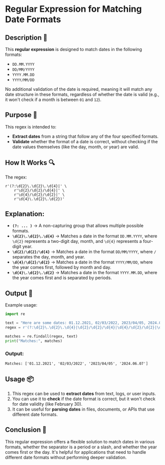 # Regular Expression for Matching Date Formats

## Description 📝

This **regular expression** is designed to match dates in the following formats:

-   `DD.MM.YYYY`
-   `DD/MM/YYYY`
-   `YYYY.MM.DD`
-   `YYYY/MM/DD`

No additional validation of the date is required, meaning it will match any date structure in these formats, regardless of whether the date is valid (e.g., it won't check if a month is between `01` and `12`).

## Purpose 🎯

This regex is intended to:

-   **Extract dates** from a string that follow any of the four specified formats.
-   **Validate** whether the format of a date is correct, without checking if the date values themselves (like the day, month, or year) are valid.

## How It Works 🔍

The regex:

```regex
r'(?:\d{2}\.\d{2}\.\d{4}|' \
    r'\d{2}/\d{2}/\d{4}|' \
    r'\d{4}/\d{2}/\d{2}|' \
    r'\d{4}\.\d{2}\.\d{2})'
```

## Explanation:

-   **`(?: ... )`** → A non-capturing group that allows multiple possible formats.
-   **`\d{2}\.\d{2}\.\d{4}`** → Matches a date in the format `DD.MM.YYYY`, where `\d{2}` represents a two-digit day, month, and `\d{4}` represents a four-digit year.
-   **`\d{2}/\d{2}/\d{4}`** → Matches a date in the format `DD/MM/YYYY`, where `/` separates the day, month, and year.
-   **`\d{4}/\d{2}/\d{2}`** → Matches a date in the format `YYYY/MM/DD`, where the year comes first, followed by month and day.
-   **`\d{4}\.\d{2}\.\d{2}`** → Matches a date in the format `YYYY.MM.DD`, where the year comes first and is separated by periods.

## Output 📜

Example usage:

```python
import re

text = "Here are some dates: 01.12.2021, 02/03/2022, 2023/04/05, 2024.06.07."
regex = r'(?:\d{2}\.\d{2}\.\d{4}|\d{2}/\d{2}/\d{4}|\d{4}/\d{2}/\d{2}|\d{4}\.\d{2}\.\d{2})'

matches = re.findall(regex, text)
print("Matches:", matches)
```

### Output:

```
Matches: ['01.12.2021', '02/03/2022', '2023/04/05', '2024.06.07']
```

## Usage 📦

1. This regex can be used to **extract dates** from text, logs, or user inputs.
2. You can use it to **check** if the date format is correct, but it won't check for date validity (like February 30).
3. It can be useful for **parsing dates** in files, documents, or APIs that use different date formats.

## Conclusion 🚀

This regular expression offers a flexible solution to match dates in various formats, whether the separator is a period or a slash, and whether the year comes first or the day. It's helpful for applications that need to handle different date formats without performing deeper validation.
